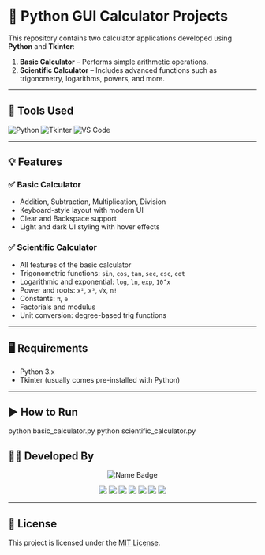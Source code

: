# 🧮 Python GUI Calculator Projects

This repository contains two calculator applications developed using **Python** and **Tkinter**:

1. **Basic Calculator** – Performs simple arithmetic operations.
2. **Scientific Calculator** – Includes advanced functions such as trigonometry, logarithms, powers, and more.

---

## 🔧 Tools Used

<p align="left">
  <img src="https://img.shields.io/badge/Python-3776AB?style=for-the-badge&logo=python&logoColor=white" alt="Python">
  <img src="https://img.shields.io/badge/Tkinter-%230081CB?style=for-the-badge&logo=windows&logoColor=white" alt="Tkinter">
  <img src="https://img.shields.io/badge/VS%20Code-007ACC?style=for-the-badge&logo=visual-studio-code&logoColor=white" alt="VS Code">
</p>

---

## 💡 Features

### ✅ Basic Calculator
- Addition, Subtraction, Multiplication, Division
- Keyboard-style layout with modern UI
- Clear and Backspace support
- Light and dark UI styling with hover effects

### ✅ Scientific Calculator
- All features of the basic calculator
- Trigonometric functions: `sin`, `cos`, `tan`, `sec`, `csc`, `cot`
- Logarithmic and exponential: `log`, `ln`, `exp`, `10^x`
- Power and roots: `x²`, `x³`, `√x`, `n!`
- Constants: `π`, `e`
- Factorials and modulus
- Unit conversion: degree-based trig functions

---

## 🖥 Requirements

- Python 3.x
- Tkinter (usually comes pre-installed with Python)

---

## ▶️ How to Run

python basic_calculator.py
python scientific_calculator.py

## 👨‍💻 Developed By

<p align="center">
  <img src="https://img.shields.io/badge/-Sanjeevi%20VP-blue?style=flat-square&logo=github" alt="Name Badge" />
</p>

<p align="center">
  <a href="mailto:sanjeevivp8@gmail.com"><img src="https://img.shields.io/badge/Gmail-EA4335?style=for-the-badge&logo=gmail&logoColor=white" /></a>
  <a href="https://wa.me/9442234287"><img src="https://img.shields.io/badge/WhatsApp-25D366?style=for-the-badge&logo=whatsapp&logoColor=white" /></a>
  <a href="https://www.linkedin.com/in/sanjeevi-vp"><img src="https://img.shields.io/badge/LinkedIn-blue?style=for-the-badge&logo=linkedin&logoColor=white" /></a>
  <a href="https://www.instagram.com/sanjeevivp1/profilecard/?igsh=ZTZlYXlhN3Uza2dh"><img src="https://img.shields.io/badge/Instagram-E4405F?style=for-the-badge&logo=instagram&logoColor=white" /></a>
  <a href="https://t.me/sanjeevivp"><img src="https://img.shields.io/badge/Telegram-2CA5E0?style=for-the-badge&logo=telegram&logoColor=white" /></a>
  <a href="https://x.com/SanjeeviVP845"><img src="https://img.shields.io/badge/Twitter-1DA1F2?style=for-the-badge&logo=twitter&logoColor=white" /></a>
  <a href="https://yourportfolio.com"><img src="https://img.shields.io/badge/Portfolio-orange?style=for-the-badge&logo=Firefox&logoColor=white" /></a>
</p>

---

## 📜 License

This project is licensed under the [MIT License](LICENSE).

